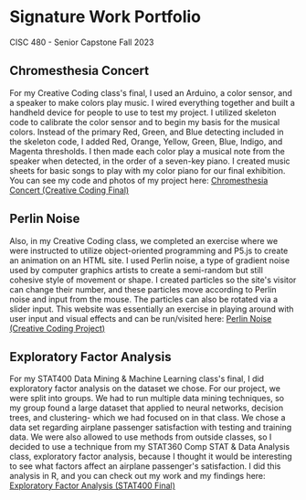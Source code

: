# Signature Work Portfolio
CISC 480 - Senior Capstone
Fall 2023

## Chromesthesia Concert
For my Creative Coding class's final, I used an Arduino, a color sensor, and a speaker to make colors play music. I wired everything together and built a handheld device for people to use to test my project. I utilized skeleton code to calibrate the color sensor and to begin my basis for the musical colors. Instead of the primary Red, Green, and Blue detecting included in the skeleton code, I added Red, Orange, Yellow, Green, Blue, Indigo, and Magenta thresholds. I then made each color play a musical note from the speaker when detected, in the order of a seven-key piano. I created music sheets for basic songs to play with my color piano for our final exhibition. You can see my code and photos of my project here: [Chromesthesia Concert (Creative Coding Final)](https://github.com/emmccracken/creative-coding-final)   

## Perlin Noise
Also, in my Creative Coding class, we completed an exercise where we were instructed to utilize object-oriented programming and P5.js to create an animation on an HTML site. I used Perlin noise, a type of gradient noise used by computer graphics artists to create a semi-random but still cohesive style of movement or shape. I created particles so the site's visitor can change their number, and these particles move according to Perlin noise and input from the mouse. The particles can also be rotated via a slider input. This website was essentially an exercise in playing around with user input and visual effects and can be run/visited here: [Perlin Noise (Creative Coding Project)](https://github.com/emmccracken/perlin-noise-project)   

## Exploratory Factor Analysis
For my STAT400 Data Mining & Machine Learning class's final, I did exploratory factor analysis on the dataset we chose. For our project, we were split into groups. We had to run multiple data mining techniques, so my group found a large dataset that applied to neural networks, decision trees, and clustering- which we had focused on in that class. We chose a data set regarding airplane passenger satisfaction with testing and training data. We were also allowed to use methods from outside classes, so I decided to use a technique from my STAT360 Comp STAT & Data Analysis class, exploratory factor analysis, because I thought it would be interesting to see what factors affect an airplane passenger's satisfaction. I did this analysis in R, and you can check out my work and my findings here: [Exploratory Factor Analysis (STAT400 Final)](https://github.com/emmccracken/stat-400-final)  

